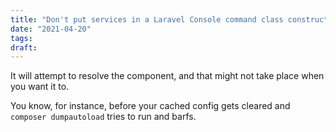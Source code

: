 ```yaml
---
title: "Don't put services in a Laravel Console command class constructor"
date: "2021-04-20"
tags:
draft: 
---
```


It will attempt to resolve the component, and that might not take place when you want it to.

You know, for instance, before your cached config gets cleared and `composer dumpautoload` tries to run and barfs.